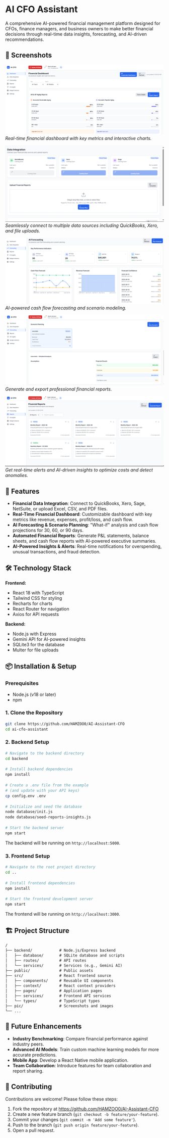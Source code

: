 # AI CFO Assistant



A comprehensive AI-powered financial management platform designed for CFOs, finance managers, and business owners to make better financial decisions through real-time data insights, forecasting, and AI-driven recommendations.

## 📸 Screenshots

![Dashboard](pic/image.png)
_Real-time financial dashboard with key metrics and interactive charts._

![Data Integration](pic/image-1.png)
_Seamlessly connect to multiple data sources including QuickBooks, Xero, and file uploads._

![AI Forecasting](pic/image-2.png)
_AI-powered cash flow forecasting and scenario modeling._

![Automated Reports](pic/image-3.png)
_Generate and export professional financial reports._

![AI Insights](pic/image-4.png)
_Get real-time alerts and AI-driven insights to optimize costs and detect anomalies._

## 🚀 Features

- **Financial Data Integration**: Connect to QuickBooks, Xero, Sage, NetSuite, or upload Excel, CSV, and PDF files.
- **Real-Time Financial Dashboard**: Customizable dashboard with key metrics like revenue, expenses, profit/loss, and cash flow.
- **AI Forecasting & Scenario Planning**: "What-if" analysis and cash flow projections for 30, 60, or 90 days.
- **Automated Financial Reports**: Generate P&L statements, balance sheets, and cash flow reports with AI-powered executive summaries.
- **AI-Powered Insights & Alerts**: Real-time notifications for overspending, unusual transactions, and fraud detection.

## 🛠️ Technology Stack

**Frontend:**
- React 18 with TypeScript
- Tailwind CSS for styling
- Recharts for charts
- React Router for navigation
- Axios for API requests

**Backend:**
- Node.js with Express
- Gemini API for AI-powered insights
- SQLite3 for the database
- Multer for file uploads

## 📦 Installation & Setup

### Prerequisites
- Node.js (v18 or later)
- npm

### 1. Clone the Repository
```bash
git clone https://github.com/HAMZOO0/AI-Assistant-CFO
cd ai-cfo-assistant
```

### 2. Backend Setup
```bash
# Navigate to the backend directory
cd backend

# Install backend dependencies
npm install

# Create a .env file from the example
# (and update with your API keys)
cp config.env .env

# Initialize and seed the database
node database/init.js
node database/seed-reports-insights.js

# Start the backend server
npm start
```
The backend will be running on `http://localhost:5000`.

### 3. Frontend Setup
```bash
# Navigate to the root project directory
cd ..

# Install frontend dependencies
npm install

# Start the frontend development server
npm start
```
The frontend will be running on `http://localhost:3000`.

## 🏗️ Project Structure
```
/
├── backend/            # Node.js/Express backend
│   ├── database/       # SQLite database and scripts
│   ├── routes/         # API routes
│   └── services/       # Services (e.g., Gemini AI)
├── public/             # Public assets
├── src/                # React frontend source
│   ├── components/     # Reusable UI components
│   ├── context/        # React context providers
│   ├── pages/          # Application pages
│   ├── services/       # Frontend API services
│   └── types/          # TypeScript types
├── pic/                # Screenshots and images
└── ...
```

## 🔮 Future Enhancements

- **Industry Benchmarking**: Compare financial performance against industry peers.
- **Advanced AI Models**: Train custom machine learning models for more accurate predictions.
- **Mobile App**: Develop a React Native mobile application.
- **Team Collaboration**: Introduce features for team collaboration and report sharing.

## 🤝 Contributing

Contributions are welcome! Please follow these steps:
1. Fork the repository at https://github.com/HAMZOO0/AI-Assistant-CFO
2. Create a new feature branch (`git checkout -b feature/your-feature`).
3. Commit your changes (`git commit -m 'Add some feature'`).
4. Push to the branch (`git push origin feature/your-feature`).
5. Open a pull request.

